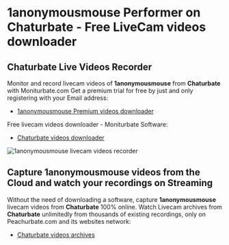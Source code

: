 # 1anonymousmouse Performer on Chaturbate - Free LiveCam videos downloader

## Chaturbate Live Videos Recorder

Monitor and record livecam videos of **1anonymousmouse** from **Chaturbate** with Moniturbate.com
Get a premium trial for free by just and only registering with your Email address:
* [1anonymousmouse Premium videos downloader](https://moniturbate.com/request-demo-licence-key.html)

Free livecam videos downloader - Moniturbate Software:
* [Chaturbate videos downloader](https://moniturbate.com/moniturbate-download-software.html)

![1anonymousmouse livecam videos recorder](https://peachurnet.com/templates/moniturbate-software.png)


## Capture 1anonymousmouse videos from the Cloud and watch your recordings on Streaming

Without the need of downloading a software, capture **1anonymousmouse** livecam videos from **Chaturbate** 100% online.
Watch Livecam archives from **Chaturbate** unlimitedly from thousands of existing recordings, only on Peachurbate.com and its websites network:
* [Chaturbate videos archives](https://peachurnet.com/)
